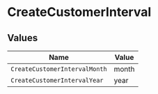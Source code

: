 # CreateCustomerInterval


## Values

| Name                          | Value                         |
| ----------------------------- | ----------------------------- |
| `CreateCustomerIntervalMonth` | month                         |
| `CreateCustomerIntervalYear`  | year                          |